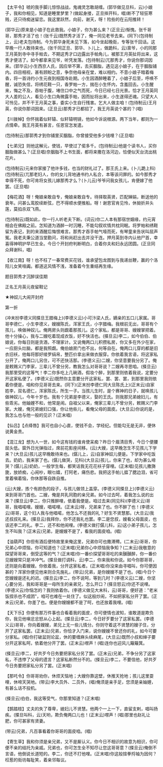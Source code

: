 <!-- { "loadSidebar": true } -->
【太平令】唬的我手脚儿惊惊战战，鬼魂灵怎敢胡缠。(郭华做见旦科，云)小娘子，我和你相见，知道是睡里梦里？(做起身搂，正旦摔开科，唱)断不了轻狂寒贱，还只待痴迷留恋。我这里跃然，向前，谢天，呀！险些的在云阳推转！

(郭华云)原来是小娘子在此救我。小娘子，你为甚么来？(正旦云)惭愧。张千哥哥，那秀才活了也！(张千云)既然秀才活了，俺一同见老爷去来。(同下)(包待制上，云)老夫包待制。今为郭华身死未见下落，如今坐起晚衙，专等张千回话。这早晚一行人敢待来也。(张千同正旦、郭华、卜儿上，做跪科，云)禀爷，小的同那王月英到寺中寻手帕去，不期这秀才口边露出手帕角儿，被那王月英扯将出来，这秀才便活了。如今都拿来见爷，听凭发落。(包待制云)兀那秀才，你说你那词因来。(郭华云)小生西京人氏，因应举不第，去买胭脂，遇见这小娘子，在于胭脂铺内。四目相视，甚有顾盼之意，争奈他母亲在堂，难以相约。不意小娘子暗着梅香，将一首诗约小生元夜到相国寺赴期。小生因酒醉睡着了，小娘子后至，呼唤不醒，诚恐失信，将绣花鞋一只，香罗帕一方，揣在小生怀内，含羞回去。小生醒来，悔之不及，吞帕于腹，堵住口中之气而死，今日已经七日光景。恰才王月英同大人差的公人，看见小生口角微露手帕，因而扯将出来，小生遂得还魂。只望大人可怜见，并不干王月英之事，委实小生自行残害。乞大人做主咱！(包待制云)王月英，你说你那词因来。(正旦云)那秀才已都招了，我王月英说个甚的？(唱)

【川拨棹】你怀揣着似轩辕、似轩辕明镜，他如今诉说根源。两下当年，都则为一点情牵。我王月英有甚言，任恩官怎发遣。

(包待制云)那郭秀才到你铺里买胭脂，你曾接受他多少钱哩？(正旦唱)

【七弟兄】则他这解元，使钱，早使过了偌多千。(包待制云)他是个读书人，买你胭脂做甚么？(正旦唱)奈胭脂不上书生面，都将来撒在洛河边，恰便似天台流出桃花片。

(包待制云)元来你家接了他许多钱，也当的财礼过了。那王氏上来。(卜儿跪上科)(包待制云)兀那老妇人，你的女儿背地通书约人私合，本等该问罪的。如今那秀才幸得不死，你可肯将女孩儿嫁那秀才么？(卜儿云)爷爷问我女孩儿，肯便嫁了他罢。(正旦唱)

【梅花酒】呀！俺娘亲敢自专，俺娘亲敢自专。待择取英贤，匹配婵娟，断送他的衰年。问甚么鸾胶续断弦，巴不得顺水便推船。呀！谢恩官肯见怜，休拗折并头莲，莫掐杀双飞燕。

(包待制云)既如此，你一行人听老夫下断。(词云)你二人本有那宿世姻缘，约元宵相会在佛殿之前。怎知道为酒醉一时沉睡，不能勾叙欢情共枕同眠。将罗帕和绣鞋留为表记，到的来酒醒后悔恨难言。那秀才吞手帕气噎而死，有琴童来告状叫屈声冤。我老夫秉公道当堂勘问，将和尚赶出去并没干连。押月英到寺内认他尸首，幸喜得神明护早已生全。今日个开封府判断明白，合着你夫和妇永远团圆。(正旦同众拜谢科，唱)

【收江南】呀！也不枉了一春常费买花钱，谁承望包龙图到与我递丝鞭，赢的个洛阳儿女笑喧阗。都道这风情不浅，准备着今生重结再生缘。

题目郭秀才沉醉误佳期

正名王月英元夜留鞋记
　




★神奴儿大闹开封府

第一折

(冲末扮李德义同搽旦王腊梅上)(李德义云)小可汴梁人氏，嫡亲的五口儿家属。哥哥李德仁，小生李德义，嫂嫂陈氏，浑家王氏，小字腊梅。我根前无出，哥哥有个孩儿，唤做神奴儿。俺两房头则觑着那孩儿。这个家私，都是哥哥、嫂嫂掌把着。他十分操心，我与二嫂吃着现成衣饭，好不快活也。(搽旦云)李二，如今伯伯、伯娘说，你每日则是贪酒，不理家计。又说俺两口儿积攒私房，你又多在外少在家，一应厨头灶脑，都是我照觑。俺伯娘房门也不出，何等自在。俺两口儿穿的都是旧衣旧袄，他每将那好绫罗绢帛，整匹价拿出来做衣服穿。你依着我言语，将这家私分开了，俺两口儿另住，可不还快活那。(李德义云)二嫂，你坚意要我分另了。俺是敕赐义门李家，三辈儿不曾分另，教我怎么对哥哥说？二嫂再寻思咱。(搽旦云)我那里受的这等气！李二你多吃上几碗酒，假妆个醉，到那里则依着我说，定要分开这家私便了。(李德义云)既然你主意要分开这家私，罢、罢、罢，到那里我则依着你便是。咱和你见哥哥去来。(同下)(正末扮李德仁同大旦陈氏上)(正末云)自家姓李，双名德仁，浑家陈氏，所生一子。当孩儿生时，是个赛神的日子，就唤孩儿做神奴儿，今年十岁也。我有个兄弟是李德义，娶的王氏。则我那兄弟媳妇儿，有些乖劣。他妯娌不和，他常是闹。自祖父以来，俺家三辈儿不曾分另，敕赐义门李家。大嫂，俺兄弟媳妇口强，你让他些儿，看俺父母的面皮。(大旦云)你说的是，我怎么也与他一般的见识？(正末唱)

【仙吕】【点绛唇】我可也自小心直，使钱不会，学经纪。但能勾无是无非，便休说黄金贵。

【混江龙】想为人一世，如今这有钱的谁肯使呆痴？昨日个眉清目秀，今日个便腰屈头低。窗外日光弹指过，席前花影座间移。(云)大嫂，这早晚怎生不见孩儿下学来？(大旦云)孩儿这早晚敢待来也。(僝儿上，云)自家神奴儿便是。下学家中吃饭去。奶奶，我来家了也。(僝儿做哭，见科)(大旦云)孩儿，你来了也，却为甚么啼哭？(僝儿云)奶奶，一般学生每，都笑话我无花花袄子穿哩。(正末唱)见孩儿撒旖旎，放娇痴，心闹吵，眼乜嬉，打阿老，痛伤悲。我把这手帕儿揾了腮边泪，省可里着嗔着恼，你休那等自跌自推。

(云)大嫂，拣个有颜色的段子，与孩儿做领上盖穿。(李德义同搽旦上)(李德义云)来到哥哥门首也。二嫂，俺是共乳同胞的亲兄弟。如今过去呵，着我怎么说的出来？(搽旦云)李二，你只推醉哩，依着我便是。咱过去来(同见科)(李德义云)哥哥，我唱喏哩。嫂嫂，唱喏哩。(正末云)呀，兄弟来了也。你不醉了也！(李德义云)哥哥，这个妇人我与他唱喏，他怎么不还我的礼？好生不贤慧那。(大旦云)我还叔叔礼来。(搽旦云)我拜你，你不还我礼也罢。李二是您叔，嫂看父母面皮，也该还李二的礼。李二，还不和他闹哩。(李德义做打僝儿科，云)这小弟子孩儿，怎生不叫我？(正末云)兄弟，是嫂嫂不是了，看我的面皮咱。(唱)

【油葫芦】你但有酒后便特故里来俺这里，兄弟你可也撒滞殢。(二末云)哥哥，你兄弟心中烦恼，你可知道也？(正末唱)兄弟你心中烦恼我争知？(二末云)我敬意的探望哥哥来，倒受这等的气？(正末唱)你一番价探望哥哥吃的来醺醺醉，你一番价见嫂嫂常只是冲冲气。(搽旦做打调科，云)李二，你来我和你说。如今你那哥哥，还则是向着嫂嫂。你依着我，分开这家私者。(正末唱)你没来由寻唱叫，你可便因甚的？浑家你便见他来则合先施礼，(带云)兄弟，是你嫂嫂不是了也。(唱)今日个您嫂嫂是还礼的迟。(搽旦云)李二，你不说呵，等到几时？(李德义云)二嫂，你坚心要分另，我和哥哥是一母所生的亲弟兄，怎么开口？(搽旦怒云)你还不说哩。(李德义云)你恼怎的？我则依着你。(李德义做见大末科，云)哥哥，便好道："老米饭捏杀也不成团"，咱可也难在一处住了。似这般炒闹，不如把家私分开了罢。(正末云)兄弟，你差了也。便是你嫂嫂都不是了呵，也还放着我哩。(唱)

【天下乐】你便有那万件事也合看着我的面皮，你可便情也波知，谁敢道是欺负你，我见他嗔忿忿怒从心上起。(搽旦云)李二，今日好歹要分了这家私罢。(李德义云)哥哥，你向着嫂嫂，弟兄上无一些儿情分。你则守着这不贤慧的嫂子住，分开了这家私罢。(正末云)兄弟，你恰才入门来，说你嫂嫂不曾还你的礼，如今可要分家私。(唱)你打破盆则论盆，休的要缠麻头续麻尾，(大旦云)既然小叔和婶子要分开这家私呵，依着他分开了罢。(正末云)噤声！(唱)连你也迎风儿簸簸箕。

(搽旦云)李二，好共歹今日务要把家私分另了罢。(正末云)兄弟，不争分另了这家私，不违悖了父母的遗言？这家私断然分不的。(搽旦云)李二，不要信他，好共歹今日务要把家私分另了罢。(正末唱)

【那吒令】你哥哥劝你，休烦天恼地；大嫂你靠这壁，休推天抢地；孩儿这里耍哩，休啼天哭地。(带云)李大员外、二员外，(唱)俺须是亲手足，您须是亲妯娌，有甚么话不投机。

(搽旦云)伯伯，我这等受气，你那里知道？(正末唱)

【鹊踏枝】丈夫的失了尊卑，媳妇儿不贤慧。他两个一上一下，直留支剌，唱叫扬疾。(搽旦叫科，云)天哟，欺负俺两口儿也！(正末云)噤声！(唱)那里也赵礼让肥，你可甚家有贤妻。

(带云)兄弟，凡百事看着你哥哥的面皮咱。(唱)

【寄生草】我和你须是亲兄弟，又不是厮认义。你今日不相识的故意为相识，你可便不亲的结托为亲戚。兄弟也，你可怎生全不知尽让您这哥哥意？(搽旦云)俺倒不言语，他倒说长道短的。李二，你还不打他哩。(正末唱)你这般揎拳捋袖为因何？枉惹的街坊每耻笑，着亲邻每议。

